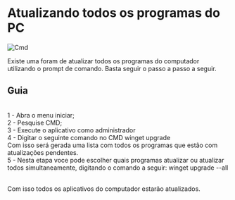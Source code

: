 # Atualizando todos os programas do PC
![Cmd](https://images.unsplash.com/photo-1555066931-4365d14bab8c?q=80&w=2070&auto=format&fit=crop&ixlib=rb-4.0.3&ixid=M3wxMjA3fDB8MHxwaG90by1wYWdlfHx8fGVufDB8fHx8fA%3D%3D)

Existe uma foram de atualizar todos os programas do computador utilizando o prompt de comando. Basta seguir o passo a passo a seguir.

## Guia
<br> 1 - Abra o menu iniciar;
<br> 2 - Pesquise CMD;
<br> 3 - Execute o aplicativo como administrador
<br> 4 - Digitar o seguinte comando no CMD
  winget upgrade
<br> Com isso será gerada uma lista com todos os programas que estão com atualizações pendentes.
<br> 5 - Nesta etapa voce pode escolher quais programas atualizar ou atualizar todos simultaneamente, digitando o comando a seguir:
  winget upgrade --all

<br> Com isso todos os aplicativos do computador estarão atualizados.

